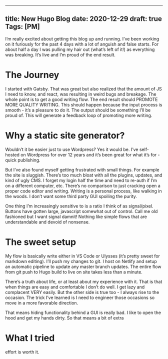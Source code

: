 
---
title: New Hugo Blog
date: 2020-12-29
draft: true
Tags: [PM]
---

I’m really excited about getting this blog up and running. I’ve been working on it furiously for the past 4 days with a lot of anguish and false starts. For about half a day I was pulling my hair out (what’s left of it!) as everything was breaking. 
It’s live and I’m proud of the end result. 

# The Journey
I started with Gatsby. That was great but also realized that the amount of JS I need to know, and react, was resulting in weird bugs and breakage. The whole point is to get a good writing flow. The end result should PROMOTE MORE QUALITY WRITING. This should happen because the input process is smooth - it’s a pleasure to do it. The output should be something I’ll be proud of. This will generate a feedback loop of promoting more writing. 

# Why a static site generator? 
Wouldn’t it be easier just to use Wordpress? Yes it would be. I’ve self-hosted on Wordpress for over 12 years and it’s been great for what it’s for - quick publishing. 

But I’ve also found myself getting frustrated with small things. For example the site is sluggish. There’s too much bloat with all the plugins, updates, and kind of ugly CMS. I forget my login half the time and need to re-auth if I’m on a different computer, etc. There’s no comparison to just cracking open a proper code editor and writing. Writing is a personal process, like walking in the woods. I don’t want some third party GUI spoiling the purity. 

One thing I’m increasingly sensitive to is a ratio I think of as signal/pixel. Buttons have gotten large, javascript somewhat out of control. Call me old fashioned but I want signal damnit! Nothing like simple flows that are understandable and devoid of nonsense. 

# The sweet setup
My flow is basically write either in VS Code or Ulysses (it’s pretty sweet for markdown editing). I’ll push my changes to git. I host on Netlify and setup an automatic pipeline to update any master branch updates. The entire flow from git push to Hugo build to live on site takes less than a minute. 

There’s a truth about life, or at least about my experience with it. That is that when things are easy and comfortable I don’t do well. I get lazy and complacent VERY easily. But the other side is true too - I always rise to the occasion. The trick I’ve learned is I need to engineer those occasions so move in a more favorable direction. 

That means hiding functionality behind a GUI is really bad. I like to open the hood and get my hands dirty. So that means a bit of extra

# What I tried 

 effort is worth it. 